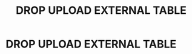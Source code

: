 ﻿---
layout: default
title: DROP UPLOAD EXTERNAL TABLE
nav_order: 18
parent: Запросы SQL+
grand_parent: Справочная информация
has_children: false
has_toc: false
---

DROP UPLOAD EXTERNAL TABLE
============================
